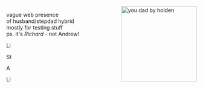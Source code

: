 <img align="right" width="200" alt="you dad by holden" src="https://ribena75.github.io/richard.andrew/assets/img/youdad2.png">

vague web presence  
of husband/stepdad hybrid  
mostly for testing stuff  
ps. it's *Richard* - not Andrew!

<a href="https://www.linkedin.com/in/richardandrew75/"><img src="https://www.linkedin.com/favicon.ico" alt="LinkedIn" width="16px" height="16px"></a>  

<a href="https://www.strava.com/athletes/43333745"><img alt="Strava" src="https://www.strava.com/favicon.ico" width="16px" height="16px"></a>  

<a href="https://audax.uk/results?memId=26444"><img alt="AUK" src="https://audax.uk/favicon.ico" width="16px" height="16px"></a>

<a href="https://www.linkedin.com/in/richardandrew75/">
<img src="https://www.linkedin.com/favicon.ico" alt="LinkedIn" width="16px" height="16px"></a> 
